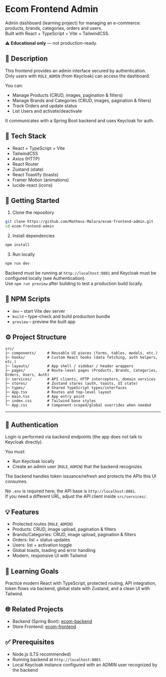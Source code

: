 # Ecom Frontend Admin

Admin dashboard (learning project) for managing an e-commerce: products, brands, categories, orders and users.  
Built with React + TypeScript + Vite + TailwindCSS.

⚠️ **Educational only** — not production-ready.

## 📌 Description

This frontend provides an admin interface secured by authentication.  
Only users with `ROLE_ADMIN` (from Keycloak) can access the dashboard.

You can:
- Manage Products (CRUD, images, pagination & filters)
- Manage Brands and Categories (CRUD, images, pagination & filters)
- Track Orders and update status
- List Users and activate/deactivate

It communicates with a Spring Boot backend and uses Keycloak for auth.

## 🧰 Tech Stack
- React + TypeScript + Vite
- TailwindCSS
- Axios (HTTP)
- React Router
- Zustand (state)
- React Toastify (toasts)
- Framer Motion (animations)
- lucide-react (icons)

## 🚀 Getting Started

1) Clone the repository

```bash
git clone https://github.com/Matheus-Malara/ecom-frontend-admin.git
cd ecom-frontend-admin
```

2) Install dependencies

```bash
npm install
```

3) Run locally
```bash  
npm run dev
```

Backend must be running at `http://localhost:8081` and Keycloak must be configured locally (see Authentication).  
Use `npm run preview` after building to test a production build locally.

## 🔧 NPM Scripts
- `dev` – start Vite dev server
- `build` – type-check and build production bundle
- `preview` – preview the built app

## ⚙️ Project Structure

```
src/
├─ components/     # Reusable UI pieces (forms, tables, modals, etc.)
├─ hooks/          # Custom React hooks (data fetching, auth helpers, etc.)
├─ layouts/        # App shell / sidebar / header wrappers
├─ pages/          # Route-level pages (Products, Brands, Categories, Orders, Users, Auth)
├─ services/       # API clients, HTTP interceptors, domain services
├─ stores/         # Zustand stores (auth, toasts, UI state)
├─ types/          # Shared TypeScript types/interfaces
├─ App.tsx         # Routes and top-level layout
├─ main.tsx        # App entry point
├─ index.css       # Tailwind base styles
└─ App.css         # Component-scoped/global overrides when needed
```

---


## 🔐 Authentication
Login is performed via backend endpoints (the app does not talk to Keycloak directly).

You must:
- Run Keycloak locally
- Create an admin user (`ROLE_ADMIN`) that the backend recognizes

The backend handles token issuance/refresh and protects the APIs this UI consumes.

No `.env` is required here; the API base is `http://localhost:8081`.  
If you need a different URL, adjust the API client inside `src/services/`.

## 💡 Features
- Protected routes (`ROLE_ADMIN`)
- Products: CRUD, image upload, pagination & filters
- Brands/Categories: CRUD, image upload, pagination & filters
- Orders: list + status updates
- Users: list + activation toggle
- Global toasts, loading and error handling
- Modern, responsive UI with Tailwind

## 🧠 Learning Goals
Practice modern React with TypeScript, protected routing, API integration, token flows via backend, global state with Zustand, and a clean UI with Tailwind.

## 🌐 Related Projects
- Backend (Spring Boot): [ecom-backend](https://github.com/Matheus-Malara/ecom-backend)
- Store Frontend: [ecom-frontend](https://github.com/Matheus-Malara/ecom-frontend)

## ✅ Prerequisites
- Node.js (LTS recommended)
- Running backend at `http://localhost:8081`
- Local Keycloak instance configured with an ADMIN user recognized by the backend
